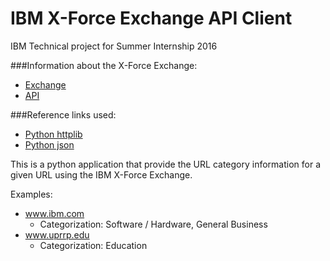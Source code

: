 # IBM X-Force Exchange API Client
IBM Technical project for Summer Internship 2016

###Information about the X-Force Exchange:
   * [Exchange](https://exchange.xforce.ibmcloud.com/)
   * [API](https://api.xforce.ibmcloud.com/doc/)
  
###Reference links used:
   * [Python httplib](https://docs.python.org/2/library/httplib.html#httplib.HTTPResponse)
   * [Python json](https://docs.python.org/2/library/json.html)

This is a python application that provide the URL category information for a given URL using the IBM X-Force Exchange.

Examples:
   * www.ibm.com
      - Categorization: Software / Hardware, General Business
   * www.uprrp.edu
      - Categorization: Education
